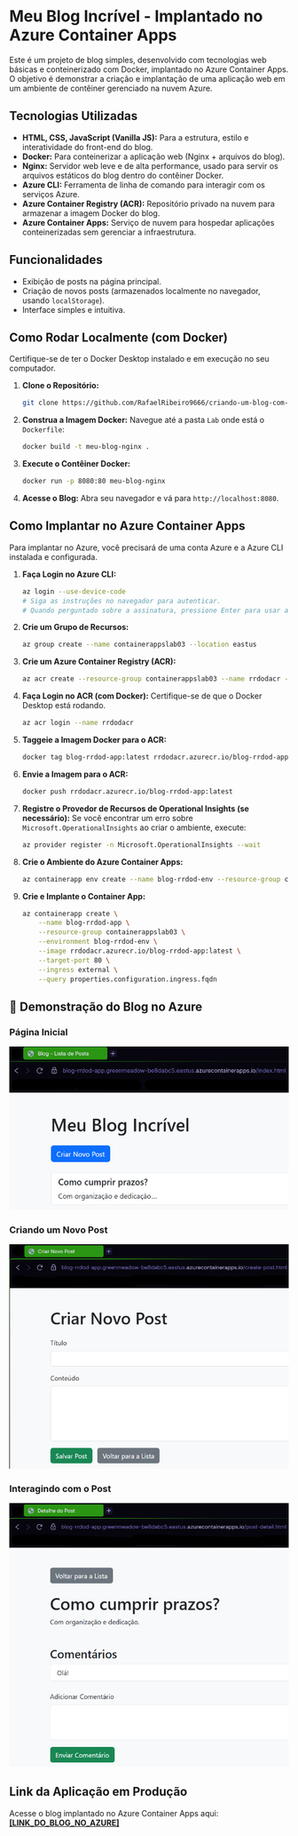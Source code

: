 #  Meu Blog Incrível - Implantado no Azure Container Apps

Este é um projeto de blog simples, desenvolvido com tecnologias web básicas e conteinerizado com Docker, implantado no Azure Container Apps. O objetivo é demonstrar a criação e implantação de uma aplicação web em um ambiente de contêiner gerenciado na nuvem Azure.

## Tecnologias Utilizadas

* **HTML, CSS, JavaScript (Vanilla JS):** Para a estrutura, estilo e interatividade do front-end do blog.
* **Docker:** Para conteinerizar a aplicação web (Nginx + arquivos do blog).
* **Nginx:** Servidor web leve e de alta performance, usado para servir os arquivos estáticos do blog dentro do contêiner Docker.
* **Azure CLI:** Ferramenta de linha de comando para interagir com os serviços Azure.
* **Azure Container Registry (ACR):** Repositório privado na nuvem para armazenar a imagem Docker do blog.
* **Azure Container Apps:** Serviço de nuvem para hospedar aplicações conteinerizadas sem gerenciar a infraestrutura.

## Funcionalidades

* Exibição de posts na página principal.
* Criação de novos posts (armazenados localmente no navegador, usando `localStorage`).
* Interface simples e intuitiva.

## Como Rodar Localmente (com Docker)

Certifique-se de ter o Docker Desktop instalado e em execução no seu computador.

1.  **Clone o Repositório:**
    ```bash
    git clone https://github.com/RafaelRibeiro9666/criando-um-blog-com-container-apps
    ```
2.  **Construa a Imagem Docker:**
    Navegue até a pasta `Lab` onde está o `Dockerfile`:
    ```bash
    docker build -t meu-blog-nginx .
    ```
3.  **Execute o Contêiner Docker:**
    ```bash
    docker run -p 8080:80 meu-blog-nginx
    ```
4.  **Acesse o Blog:**
    Abra seu navegador e vá para `http://localhost:8080`.

## Como Implantar no Azure Container Apps

Para implantar no Azure, você precisará de uma conta Azure e a Azure CLI instalada e configurada.

1.  **Faça Login no Azure CLI:**
    ```bash
    az login --use-device-code
    # Siga as instruções no navegador para autenticar.
    # Quando perguntado sobre a assinatura, pressione Enter para usar a padrão.
    ```
2.  **Crie um Grupo de Recursos:**
    ```bash
    az group create --name containerappslab03 --location eastus
    ```
3.  **Crie um Azure Container Registry (ACR):**
    ```bash
    az acr create --resource-group containerappslab03 --name rrdodacr --sku Basic
    ```
4.  **Faça Login no ACR (com Docker):**
    Certifique-se de que o Docker Desktop está rodando.
    ```bash
    az acr login --name rrdodacr
    ```
5.  **Taggeie a Imagem Docker para o ACR:**
    ```bash
    docker tag blog-rrdod-app:latest rrdodacr.azurecr.io/blog-rrdod-app:latest
    ```
6.  **Envie a Imagem para o ACR:**
    ```bash
    docker push rrdodacr.azurecr.io/blog-rrdod-app:latest
    ```
7.  **Registre o Provedor de Recursos de Operational Insights (se necessário):**
    Se você encontrar um erro sobre `Microsoft.OperationalInsights` ao criar o ambiente, execute:
    ```bash
    az provider register -n Microsoft.OperationalInsights --wait
    ```
8.  **Crie o Ambiente do Azure Container Apps:**
    ```bash
    az containerapp env create --name blog-rrdod-env --resource-group containerappslab03 --location eastus
    ```
9.  **Crie e Implante o Container App:**
    ```bash
    az containerapp create \
        --name blog-rrdod-app \
        --resource-group containerappslab03 \
        --environment blog-rrdod-env \
        --image rrdodacr.azurecr.io/blog-rrdod-app:latest \
        --target-port 80 \
        --ingress external \
        --query properties.configuration.ingress.fqdn
    ```

## 📸 Demonstração do Blog no Azure

### Página Inicial
![Página Inicial do Blog no Azure](CapturasdeTela/1.png)

### Criando um Novo Post
![Tela de Criação de Post no Blog](CapturasdeTela/2.png)

### Interagindo com o Post
![Tela de Interação](CapturasdeTela/3.png)

## Link da Aplicação em Produção

Acesse o blog implantado no Azure Container Apps aqui:
[**[LINK_DO_BLOG_NO_AZURE]**](https://blog-rrdod-app.greenmeadow-be8dabc5.eastus.azurecontainerapps.io/index.html)
